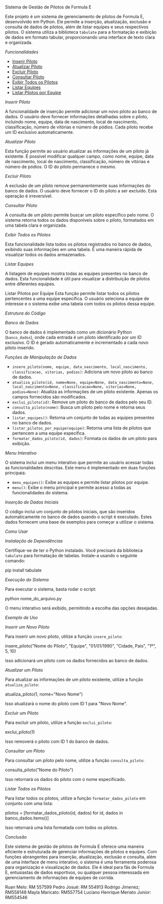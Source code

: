 Sistema de Gestão de Pilotos de Formula E

Este projeto é um sistema de gerenciamento de pilotos de Formula E, desenvolvido em Python. Ele permite a inserção, atualização, exclusão e consulta de dados de pilotos, além de listar equipes e seus respectivos pilotos. O sistema utiliza a biblioteca `tabulate` para a formatação e exibição de dados em formato tabular, proporcionando uma interface de texto clara e organizada.

*Funcionalidades*

- [Inserir Piloto](#inserir-piloto)
- [Atualizar Piloto](#atualizar-piloto)
- [Excluir Piloto](#excluir-piloto)
- [Consultar Piloto](#consultar-piloto)
- [Exibir Todos os Pilotos](#exibir-todos-os-pilotos)
- [Listar Equipes](#listar-equipes)
- [Listar Pilotos por Equipe](#listar-pilotos-por-equipe)

*Inserir Piloto*

A funcionalidade de inserção permite adicionar um novo piloto ao banco de dados. O usuário deve fornecer informações detalhadas sobre o piloto, incluindo nome, equipe, data de nascimento, local de nascimento, classificação, número de vitórias e número de pódios. Cada piloto recebe um ID exclusivo automaticamente.

*Atualizar Piloto*

Esta função permite ao usuário atualizar as informações de um piloto já existente. É possível modificar qualquer campo, como nome, equipe, data de nascimento, local de nascimento, classificação, número de vitórias e número de pódios. O ID do piloto permanece o mesmo.

*Excluir Piloto*

A exclusão de um piloto remove permanentemente suas informações do banco de dados. O usuário deve fornecer o ID do piloto a ser excluído. Esta operação é irreversível.

*Consultar Piloto*

A consulta de um piloto permite buscar um piloto específico pelo nome. O sistema retorna todos os dados disponíveis sobre o piloto, formatados em uma tabela clara e organizada.

*Exibir Todos os Pilotos*

Esta funcionalidade lista todos os pilotos registrados no banco de dados, exibindo suas informações em uma tabela. É uma maneira rápida de visualizar todos os dados armazenados.

*Listar Equipes*

A listagem de equipes mostra todas as equipes presentes no banco de dados. Esta funcionalidade é útil para visualizar a distribuição de pilotos entre diferentes equipes.

Listar Pilotos por Equipe
Esta função permite listar todos os pilotos pertencentes a uma equipe específica. O usuário seleciona a equipe de interesse e o sistema exibe uma tabela com todos os pilotos dessa equipe.

*Estrutura do Código*



*Banco de Dados*

O banco de dados é implementado como um dicionário Python (`banco_dados`), onde cada entrada é um piloto identificado por um ID exclusivo. O ID é gerado automaticamente e incrementado a cada novo piloto inserido.

*Funções de Manipulação de Dados*

- `insere_piloto(nome, equipe, data_nascimento, local_nascimento, classificacao, vitorias, podios)`: Adiciona um novo piloto ao banco de dados.
- `atualiza_piloto(id, nome=None, equipe=None, data_nascimento=None, local_nascimento=None, classificacao=None, vitorias=None, podios=None)`: Atualiza as informações de um piloto existente. Apenas os campos fornecidos são modificados.
- `exclui_piloto(id)`: Remove um piloto do banco de dados pelo seu ID.
- `consulta_piloto(nome)`: Busca um piloto pelo nome e retorna seus dados.
- `listar_equipes()`: Retorna um conjunto de todas as equipes presentes no banco de dados.
- `listar_pilotos_por_equipe(equipe)`: Retorna uma lista de pilotos que pertencem a uma equipe específica.
- `formatar_dados_piloto(id, dados)`: Formata os dados de um piloto para exibição.

*Menu Interativo*

O sistema inclui um menu interativo que permite ao usuário acessar todas as funcionalidades descritas. Este menu é implementado em duas funções principais:
- `menu_equipes()`: Exibe as equipes e permite listar pilotos por equipe.
- `menu()`: Exibe o menu principal e permite acesso a todas as funcionalidades do sistema.

*Inserção de Dados Iniciais*

O código inclui um conjunto de pilotos iniciais, que são inseridos automaticamente no banco de dados quando o script é executado. Estes dados fornecem uma base de exemplos para começar a utilizar o sistema.

*Como Usar*

*Instalação de Dependências*

Certifique-se de ter o Python instalado. Você precisará da biblioteca `tabulate` para formatação de tabelas. Instale-a usando o seguinte comando:

pip install tabulate

*Execução do Sistema*

Para executar o sistema, basta rodar o script:

python nome_do_arquivo.py

O menu interativo será exibido, permitindo a escolha das opções desejadas.

*Exemplo de Uso*

*Inserir um Novo Piloto*

Para inserir um novo piloto, utilize a função `insere_piloto`:

insere_piloto("Nome do Piloto", "Equipe", "01/01/1990", "Cidade, País", "1º", 5, 10)

Isso adicionará um piloto com os dados fornecidos ao banco de dados.

*Atualizar um Piloto*

Para atualizar as informações de um piloto existente, utilize a função `atualiza_piloto`:

atualiza_piloto(1, nome="Novo Nome")

Isso atualizará o nome do piloto com ID 1 para "Novo Nome".

*Excluir um Piloto*

Para excluir um piloto, utilize a função `exclui_piloto`:

exclui_piloto(1)

Isso removerá o piloto com ID 1 do banco de dados.

*Consultar um Piloto*

Para consultar um piloto pelo nome, utilize a função `consulta_piloto`:


consulta_piloto("Nome do Piloto")

Isso retornará os dados do piloto com o nome especificado.

*Listar Todos os Pilotos*

Para listar todos os pilotos, utilize a função `formatar_dados_piloto` em conjunto com uma lista:

pilotos = [formatar_dados_piloto(id, dados) for id, dados in banco_dados.items()]

Isso retornará uma lista formatada com todos os pilotos.

*Conclusão*

Este sistema de gestão de pilotos de Formula E oferece uma maneira eficiente e estruturada de gerenciar informações de pilotos e equipes. Com funções abrangentes para inserção, atualização, exclusão e consulta, além de uma interface de menu interativo, o sistema é uma ferramenta poderosa para organização e visualização de dados. Ele é ideal para fãs de Formula E, entusiastas de dados esportivos, ou qualquer pessoa interessada em gerenciamento de informações de equipes de corrida.


Ruan Melo: RM 557599
Pedro Josué: RM 554913
Rodrigo Jimenez; RM558148
Mayla Maricato: RM557754
Luciano Henrique Meriato Junior: RM554546
